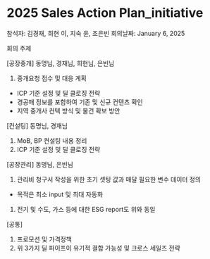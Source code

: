 # 2025 Sales Action Plan_initiative

참석자: 김경재, 희현 이, 지숙 윤, 조은빈
회의날짜: January 6, 2025

회의 주제

[공장중개] 동명님, 경재님, 희현님, 은빈님

1. 중개요청 접수 및 대응 계획
- ICP 기준 설정 및 딜 클로징 전략
- 경공매 정보를 포함하여 기존 및 신규 컨텐츠 확인
- 지역 중개사 컨텍 방식 및 물건 확보 방안

[컨설팅] 동명님, 경재님

1. MoB, BP 컨설팅 내용 정리
2. ICP 기준 설정 및 딜 클로징 전략

[공장관리] 동명님, 은빈님

1. 관리비 청구서 작성을 위한 초기 셋팅 값과 매달 필요한 변수 데이터 정의
- 목적은 최소 input 및 최대 자동화
1. 전기 및 수도, 가스 등에 대한 ESG report도 위와 동일

[공통] 

1. 프로모션 및 가격정책
2. 위 3가지 딜 파이프이 유기적 결합 가능성 및 크로스 세일즈 전략